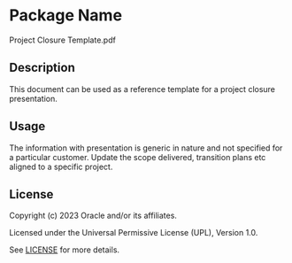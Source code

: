 # Package Name
Project Closure Template.pdf

## Description
This document can be used as a reference template for a project closure presentation.

## Usage
The information with presentation is generic in nature and not specified for a particular customer. Update the scope delivered, transition plans etc aligned to a specific project.

## License
Copyright (c) 2023 Oracle and/or its affiliates.

Licensed under the Universal Permissive License (UPL), Version 1.0.

See [LICENSE](LICENSE) for more details.
